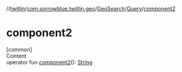 //[twitlin](../../../index.md)/[com.sorrowblue.twitlin.geo](../../index.md)/[GeoSearch](../index.md)/[Query](index.md)/[component2](component2.md)



# component2  
[common]  
Content  
operator fun [component2](component2.md)(): [String](https://kotlinlang.org/api/latest/jvm/stdlib/kotlin/-string/index.html)  



